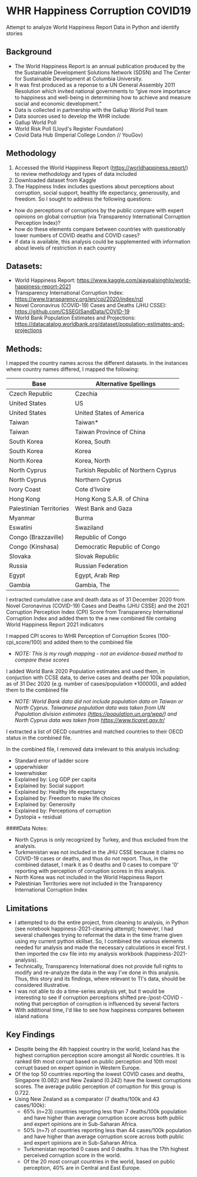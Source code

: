 # WHR Happiness Corruption COVID19
 Attempt to analyze World Happiness Report Data in Python and identify stories

## Background
- The World Happiness Report is an annual publication produced by the the Sustainable Development Solutions Network (SDSN) and The Center for Sustainable Development at Columbia University.
- It was first produced as a reponse to a UN General Assembly 2011 Resolution which invited national governments to “give more importance to happiness and well-being in determining how to achieve and measure social and economic development.” 
- Data is collected in partnership with the Gallup World Poll team
- Data sources used to develop the WHR include:
- Gallup World Poll
- World Risk Poll (Lloyd's Register Foundation)
- Covid Data Hub (Imperial College London // YouGov)

## Methodology
1. Accessed the World Happiness Report (https://worldhappiness.report/) to review methodology and types of data included
2. Downloaded dataset from Kaggle
3. The Happiness Index includes questions about perceptions about corruption, social support, healthy life expectancy, generousity, and freedom. So I sought to address the following questions:
- how do perceptions of corruptions by the public compare with expert opinions on global corruption (via Transparency International Corruption Perception Index)?
- how do these elements compare between countries with questionably lower numbers of COVID deaths and COVID cases? 
- if data is available, this analysis could be supplemented with information about levels of restriction in each country

## Datasets:
- World Happiness Report: https://www.kaggle.com/ajaypalsinghlo/world-happiness-report-2021
- Transparency International Corruption Index: https://www.transparency.org/en/cpi/2020/index/nzl
- Novel Coronavirus (COVID-19) Cases and Deaths (JHU CSSE): https://github.com/CSSEGISandData/COVID-19
- World Bank Population Estimates and Projections: https://datacatalog.worldbank.org/dataset/population-estimates-and-projections


## Methods:

I mapped the country names across the different datasets. In the instances where country names differed, I mapped the following:

| Base                    | Alternative Spellings               |
|-------------------------|-------------------------------------|
| Czech Republic          | Czechia                             |
| United States           | US                                  |
| United States           | United States of America            |
| Taiwan                  | Taiwan*                             |
| Taiwan                  | Taiwan Province of China            |
| South Korea             | Korea, South                        |
| South Korea             | Korea                      |
| North Korea             | Korea, North                        |
| North Cyprus            | Turkish Republic of Northern Cyprus |
| North Cyprus            | Northern Cyprus                     |
| Ivory Coast             | Cote d'Ivoire                       |
| Hong Kong               | Hong Kong S.A.R. of China           |
| Palestinian Territories | West Bank and Gaza                  |
| Myanmar                 | Burma                               |
| Eswatini                | Swaziland                           |
| Congo (Brazzaville)     | Republic of Congo                   |
| Congo (Kinshasa)        | Democratic Republic of Congo        |
| Slovaka    | Slovak Republic                   |
| Russia     | Russian Federation       |
| Egypt  | Egypt, Arab Rep                   |
| Gambia     | Gambia, The       |

I extracted cumulative case and death data as of 31 December 2020 from Novel Coronavirus (COVID-19) Cases and Deaths (JHU CSSE) and the 2021 Corruption Perception Index (CPI) Score from Transparency International Corruption Index and added them to the a new combined file containg World Happiness Report 2021 indicators

I mapped CPI scores to WHR Perception of Corruption Scores (100-cpi_score/100) and added them to the combined file
- <i>NOTE: This is my rough mapping - not an evidence-based method to compare these scores</i>

I added World Bank 2020 Population estimates and used them, in conjuction with CCSE data, to derive cases and deaths per 100k population, as of 31 Dec 2020 (e.g. number of cases/population *100000), and added them to the combined file
- <i>NOTE: World Bank data did not include population data on Taiwan or North Cyprus. Taiwanese population data was taken from UN Population division estimates (https://population.un.org/wpp/) and North Cyprus data was taken from https://www.ticaret.gov.tr/</i>

I extracted a list of OECD countries and matched countries to their OECD status in the combined file. 
  
In the combined file, I removed data irrelevant to this analysis including:                         
- Standard error of ladder score            
- upperwhisker                                
- lowerwhisker
- Explained by: Log GDP per capita
- Explained by: Social support
- Explained by: Healthy life expectancy
- Explained by: Freedom to make life choices
- Explained by: Generosity
- Explained by: Perceptions of corruption
- Dystopia + residual  
    
####Data Notes:
- North Cyprus is only recognized by Turkey, and thus excluded from the analysis. 
- Turkmenistan was not included in the JHU CSSE because it claims no COVID-19 cases or deaths, and thus do not report. Thus, in the combined dataset, I mark it as 0 deaths and 0 cases to compare '0' reporting with perception of corruption scores in this analysis.
- North Korea was not included in the World Happiness Report
- Palestinian Territories were not included in the Transparency International Corruption Index 

## Limitations
- I attempted to do the entire project, from cleaning to analysis, in Python (see notebook happiness-2021-cleaning attempt); however, I had several challenges trying to reformat the data in the time frame given using my current python skillset. So, I combined the various elements needed for analysis and made the necessary calculations in excel first. I then imported the csv file into my analysis workbook (happiness-2021-analysis).
- Technically, Transparency International does not provide full rights to modify and re-analyze the data in the way I've done in this analysis. Thus, this story and its findings, where relevant to TI's data, should be considered illustrative.
- I was not able to do a time-series analysis yet, but it would be interesting to see if corruption perceptions shifted pre-/post-COVID - noting that perception of corruption is influenced by several factors
- With additional time, I'd like to see how happiness compares between island nations
 
## Key Findings
- Despite being the 4th happiest country in the world, Iceland has the highest corruption perception score amongst all Nordic countries. It is ranked 6th most corrupt based on public perception and 10th most corrupt based on expert opinion in Western Europe.
- Of the top 50 countries reporting the lowest COVID cases and deaths, Singapore (0.082) and New Zealand (0.242) have the lowest corruptions scores. The average public perception of corruption for this group is 0.722.
- Using New Zealand as a comparator (7 deaths/100k and 43 cases/100k):
    - 65% (n=23) countries reporting less than 7 deaths/100k population and have higher than average corruption score across both public and expert opinions are in Sub-Saharan Africa.
    - 50% (n=7) of countries reporting less than 44 cases/100k population and have higher than average corruption score across both public and expert opinions are in Sub-Saharan Africa.
    - Turkmenistan reported 0 cases and 0 deaths. It has the 17th highest perceived corruption score in the world.
    - Of the 20 most corrupt countries in the world, based on public perception, 40% are in Central and East Europe.